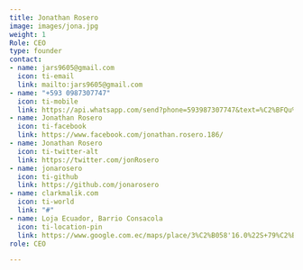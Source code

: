 ```yaml
---
title: Jonathan Rosero
image: images/jona.jpg
weight: 1
Role: CEO
type: founder
contact:
- name: jars9605@gmail.com
  icon: ti-email
  link: mailto:jars9605@gmail.com
- name: "+593 0987307747"
  icon: ti-mobile
  link: https://api.whatsapp.com/send?phone=593987307747&text=%C2%BFQu%C3%A9%20pensar%C3%ADas%20si%20te%20dij%C3%A9ramos%20que%20toda%20la%20humanidad%20cabe%20en%20un%20terr%C3%B3n%20de%20az%C3%BAcar%3F%20Aunque%20parezca%20incre%C3%ADble%2C%20es%20algo%20muy%20cierto.%20Si%20descartamos%20el%20espacio%20vac%C3%ADo%20de%20cada%20persona%2C%20comprimiendo%20sus%20%C3%A1tomos%2C%20la%20raza%20humana%20se%20reducir%C3%ADa%20a%20un%20cubo%20denso%20con%20un%20peso%20de%205%20mil%20millones%20de%20toneladas.
- name: Jonathan Rosero
  icon: ti-facebook
  link: https://www.facebook.com/jonathan.rosero.186/
- name: Jonathan Rosero
  icon: ti-twitter-alt
  link: https://twitter.com/jonRosero
- name: jonarosero
  icon: ti-github
  link: https://github.com/jonarosero
- name: clarkmalik.com
  icon: ti-world
  link: "#"
- name: Loja Ecuador, Barrio Consacola
  icon: ti-location-pin
  link: https://www.google.com.ec/maps/place/3%C2%B058'16.0%22S+79%C2%B013'10.4%22W/@-3.9713464,-79.2199924,18.25z/data=!4m9!1m2!10m1!1e2!3m5!1s0x91cb486908ff4ecb:0x0!7e2!8m2!3d-3.971115!4d-79.2195572?hl=es
role: CEO

---
```

